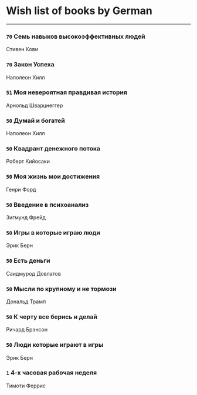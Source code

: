 # Wish list of books by German
---

### `70` Семь навыков высокоэффективных людей
Стивен Кови

### `70` Закон Успеха
Наполеон Хилл

### `51` Моя невероятная правдивая история
Арнольд Шварцнеггер

### `50` Думай и богатей
Наполеон Хилл

### `50` Квадрант денежного потока
Роберт Кийосаки

### `50` Моя жизнь мои достижения
Генри Форд

### `50` Введение в психоанализ
Зигмунд Фрейд

### `50` Игры в которые играю люди
Эрик Берн

### `50` Есть деньги
Саидмурод Довлатов

### `50` Мысли по крупному и не тормози
Дональд Трамп

### `50` К черту все берись и делай
Ричард Брэнсон

### `50` Люди которые играют в игры
Эрик Берн

### `1` 4-х часовая рабочая неделя
Тимоти Феррис

